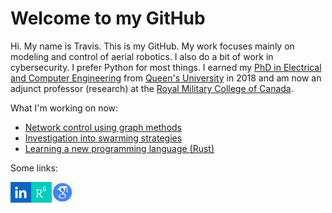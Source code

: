 # Welcome to my GitHub

Hi. My name is Travis. This is my GitHub. My work focuses mainly on modeling and control of aerial robotics. I also do a bit of work in cybersecurity. I prefer Python for most things. I earned my [PhD in Electrical and Computer Engineering](https://qspace.library.queensu.ca/handle/1974/24245) from [Queen's University](https://www.queensu.ca/) in 2018 and am now an adjunct professor (research) at the [Royal Military College of Canada](https://www.rmc-cmr.ca/en).

What I'm working on now:

- [Network control using graph methods](https://github.com/tjards/pinning_swarming)
- [Investigation into swarming strategies](https://github.com/tjards/swarming_sim)
- [Learning a new programming language (Rust)](https://github.com/tjards/cracking_rust)



Some links:

<a href="https://www.linkedin.com/in/p-travis-jardine-403b3a148"><img src="https://github.com/tjards/tjards/blob/main/linkedin2.png" align="left" height="33" ></a>
<a href="https://www.researchgate.net/profile/Peter-Jardine"><img src="https://github.com/tjards/tjards/blob/main/RG2.png" align="left" height="33" ></a>
<a href="https://scholar.google.com/citations?hl=en&user=RGlv4ZUAAAAJ&view_op=list_works&sortby=pubdate"><img src="https://github.com/tjards/tjards/blob/main/GS2.png" align="left" height="33"></a>






